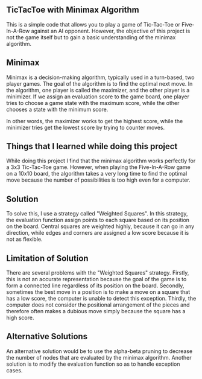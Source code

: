 ## TicTacToe with Minimax Algorithm
This is a simple code that allows you to play a game of Tic-Tac-Toe or Five-In-A-Row against an AI opponent. However, the objective of this project is not the game itself but to gain a basic understanding of the minimax algorithm.

## Minimax
Minimax is a decision-making algorithm, typically used in a turn-based, two player games. The goal of the algorithm is to find the optimal next move. In the algorithm, one player is called the maximizer, and the other player is a minimizer. If we assign an evaluation score to the game board, one player tries to choose a game state with the maximum score, while the other chooses a state with the minimum score.

In other words, the maximizer works to get the highest score, while the minimizer tries get the lowest score by trying to counter moves.

## Things that I learned while doing this project
While doing this project I find that the minimax algorithm works perfectly for a 3x3 Tic-Tac-Toe game. However, when playing the Five-In-A-Row game on a 10x10 board, the algorithm takes a very long time to find the optimal move because the number of possibilities is too high even for a computer.

## Solution
To solve this, I use a strategy called "Weighted Squares". In this strategy, the evaluation function assign points to each square based on its position on the board. Central squares are weighted highly, because it can go in any direction, while edges and corners are assigned a low score because it is not as flexible.

## Limitation of Solution
There are several problems with the "Weighted Squares" strategy. Firstly, this is not an accurate representation because the goal of the game is to form a connected line regardless of its position on the board. Secondly, sometimes the best move in a position is to make a move on a square that has a low score, the computer is unable to detect this exception. Thirdly, the computer does not consider the positional arrangement of the pieces and therefore often makes a dubious move simply because the square has a high score.

## Alternative Solutions
An alternative solution would be to use the alpha-beta pruning to decrease the number of nodes that are evaluated by the minimax algorithm. Another solution is to modify the evaluation function so as to handle exception cases.

